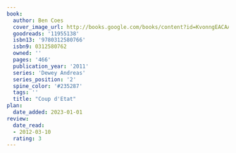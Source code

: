 ```yaml
---
book:
  author: Ben Coes
  cover_image_url: http://books.google.com/books/content?id=KvonngEACAAJ&printsec=frontcover&img=1&zoom=1&source=gbs_api
  goodreads: '11955138'
  isbn13: '9780312580766'
  isbn9: 0312580762
  owned: ''
  pages: '466'
  publication_year: '2011'
  series: 'Dewey Andreas'
  series_position: '2'
  spine_color: '#235287'
  tags: ''
  title: "Coup d'Etat"
plan:
  date_added: 2023-01-01
review:
  date_read:
  - 2012-03-10
  rating: 3
---
```

